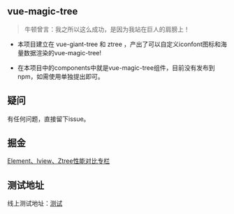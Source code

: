 ## vue-magic-tree

> 牛顿曾言：我之所以这么成功，是因为我站在巨人的肩膀上！

- 本项目建立在 vue-giant-tree 和 ztree ，产出了可以自定义iconfont图标和海量数据渲染的vue-magic-tree!

- 在本项目中的components中就是vue-magic-tree组件，目前没有发布到npm，如需使用单独提出即可。

## 疑问

有任何问题，直接留下issue。

## 掘金

[Element、Iview、Ztree性能对比专栏](https://juejin.im/post/5e17c1615188254bee1b452f)


## 测试地址

线上测试地址：[测试](http://tree.inner.ink/)
